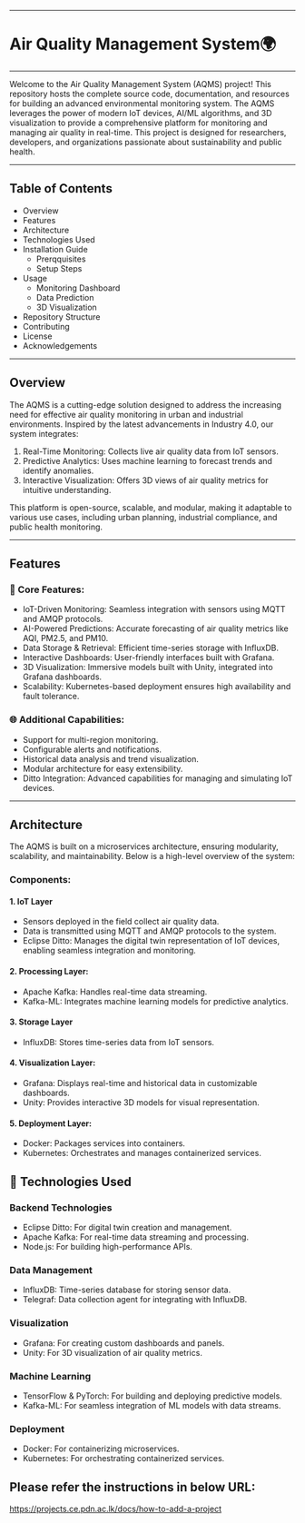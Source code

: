 ___
# Air Quality Management System🌍
___
Welcome to the Air Quality Management System (AQMS) project! This repository hosts the complete source code, documentation, and resources for building an advanced environmental monitoring system. The AQMS leverages the power of modern IoT devices, AI/ML algorithms, and 3D visualization to provide a comprehensive platform for monitoring and managing air quality in real-time. This project is designed for researchers, developers, and organizations passionate about sustainability and public health.
___
## Table of Contents
* Overview
* Features
* Architecture
* Technologies Used
* Installation Guide
  * Prerqquisites
  * Setup Steps
* Usage
  * Monitoring Dashboard
  * Data Prediction
  * 3D Visualization
* Repository Structure
* Contributing
* License
* Acknowledgements
___
## Overview
The AQMS is a cutting-edge solution designed to address the increasing need for effective air quality monitoring in urban and industrial environments. Inspired by the latest advancements in Industry 4.0, our system integrates:

1. Real-Time Monitoring: Collects live air quality data from IoT sensors.
2. Predictive Analytics: Uses machine learning to forecast trends and identify anomalies.
3. Interactive Visualization: Offers 3D views of air quality metrics for intuitive understanding.

This platform is open-source, scalable, and modular, making it adaptable to various use cases, including urban planning, industrial compliance, and public health monitoring.
___
## Features
### 🌟 Core Features:
* IoT-Driven Monitoring: Seamless integration with sensors using MQTT and AMQP protocols.
* AI-Powered Predictions: Accurate forecasting of air quality metrics like AQI, PM2.5, and PM10.
* Data Storage & Retrieval: Efficient time-series storage with InfluxDB.
* Interactive Dashboards: User-friendly interfaces built with Grafana.
* 3D Visualization: Immersive models built with Unity, integrated into Grafana dashboards.
* Scalability: Kubernetes-based deployment ensures high availability and fault tolerance.

### 🌐 Additional Capabilities:
* Support for multi-region monitoring.
* Configurable alerts and notifications.
* Historical data analysis and trend visualization.
* Modular architecture for easy extensibility.
* Ditto Integration: Advanced capabilities for managing and simulating IoT devices.
___
## Architecture
The AQMS is built on a microservices architecture, ensuring modularity, scalability, and maintainability. Below is a high-level overview of the system:

### Components:
#### 1. IoT Layer
* Sensors deployed in the field collect air quality data.
* Data is transmitted using MQTT and AMQP protocols to the system.
* Eclipse Ditto: Manages the digital twin representation of IoT devices, enabling seamless integration and monitoring.

#### 2. Processing Layer:
* Apache Kafka: Handles real-time data streaming.
* Kafka-ML: Integrates machine learning models for predictive analytics.

#### 3. Storage Layer
* InfluxDB: Stores time-series data from IoT sensors.

#### 4. Visualization Layer:
* Grafana: Displays real-time and historical data in customizable dashboards.
* Unity: Provides interactive 3D models for visual representation.

#### 5. Deployment Layer:
* Docker: Packages services into containers.
* Kubernetes: Orchestrates and manages containerized services.

## 🔧 Technologies Used

### Backend Technologies

* Eclipse Ditto: For digital twin creation and management.
* Apache Kafka: For real-time data streaming and processing.
* Node.js: For building high-performance APIs.

### Data Management

* InfluxDB: Time-series database for storing sensor data.
* Telegraf: Data collection agent for integrating with InfluxDB.

### Visualization

* Grafana: For creating custom dashboards and panels.
* Unity: For 3D visualization of air quality metrics.

### Machine Learning

* TensorFlow & PyTorch: For building and deploying predictive models.
* Kafka-ML: For seamless integration of ML models with data streams.

### Deployment

* Docker: For containerizing microservices.
* Kubernetes: For orchestrating containerized services.

## Please refer the instructions in below URL:

https://projects.ce.pdn.ac.lk/docs/how-to-add-a-project
